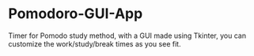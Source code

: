 # Pomodoro-GUI-App
Timer for Pomodo study method, with a GUI made using Tkinter, you can customize the work/study/break times as you see fit.
